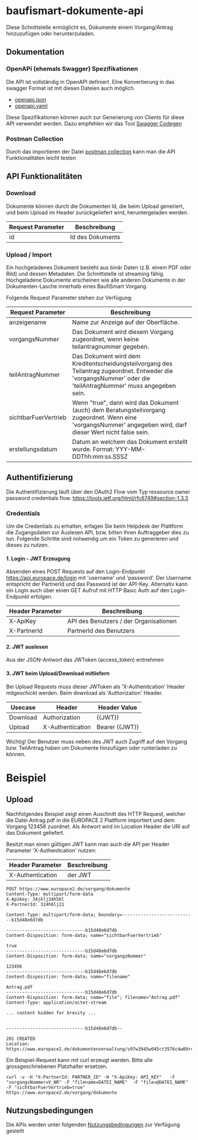 # baufismart-dokumente-api

Diese Schnittstelle ermöglicht es, Dokumente einem Vorgang/Antrag hinzuzufügen oder herunterzuladen.

## Dokumentation

### OpenAPi (ehemals Swagger)  Spezifikationen
Die API ist vollständig in OpenAPI definiert. EIne Konvertierung in das swagger Format ist mit diesen Dateien auch möglich.

* [openapi.json](https://github.com/europace/baufismart-dokumente-api/blob/master/openapi/openapi.json)
* [openapi.yaml](https://github.com/europace/baufismart-dokumente-api/blob/master/openapi/openapi.yaml)

Diese Spezifikationen können auch zur Generierung von Clients für diese API verwendet
werden. Dazu empfehlen wir das Tool [Swagger Codegen](https://swagger.io/tools/swagger-codegen/)

### Postman Collection

Durch das importieren der Datei  [postman collection](/postman/baufismart-dokumente-api.postman_collection.json) kann man die API Funktionalitäten leicht testen

## API Funktionalitäten

### Download

Dokumente können durch die Dokumenten Id, die beim Upload generiert, und beim Upload im Header zurückgeliefert wird, heruntergeladen werden.

Request Parameter | Beschreibung
-----|-------------
id | Id des Dokuments

### Upload / Import

Ein hochgeladenes Dokument besteht aus binär Daten (z.B. einem PDF oder Bild) und dessen Metadaten. Die Schnittstelle ist streaming fähig. Hochgeladene Dokumente erscheinen wie alle anderen Dokumente in der Dokumenten-Lasche innerhalb eines BaufiSmart Vorgang.

Folgende Request Parameter stehen zur Verfügung:

Request Parameter | Beschreibung
-----|-------------
anzeigename | Name zur Anzeige auf der Oberfläche.
vorgangsNummer | Das Dokument wird diesem Vorgang zugeordnet, wenn keine teilantragnummer gegeben.
teilAntragNummer | Das Dokument wird dem Kreditentscheidungsteilvorgang des Teilantrag zugeordnet. Entweder die 'vorgangsNummer' oder die 'teilAntragNummer' muss angegeben sein.
sichtbarFuerVertrieb | Wenn "true", dann wird das Dokument (auch) dem Beratungsteilvorgang zugeordnet. Wenn eine 'vorgangsNummer' angegeben wird, darf dieser Wert nicht false sein.
erstellungsdatum | Datum an welchem das Dokument erstellt wurde. Format: YYY-MM-DDThh:mm:ss.SSSZ

## Authentifizierung
Die Authentifizierung läuft über den OAuth2 Flow vom Typ ressource owner password credentials flow. https://tools.ietf.org/html/rfc6749#section-1.3.3

### Credentials
Um die Credentials zu erhalten, erfagen Sie beim Helpdesk der Plattform die Zugangsdaten zur Auslesen API, bzw. bitten Ihren Auftraggeber dies zu tun.
Folgende Schritte sind notwendig um ein Token zu generieren und dieses zu nutzen.

#### 1. Login - JWT Erzeugung
Absenden eines POST Requests auf den Login-Endpunkt https://api.europace.de/login mit 'username' und 'password'.
Der Username entspricht der PartnerId und das Password ist der API-Key. Alternativ kann ein Login auch über einen GET Aufruf mit HTTP Basic Auth auf den Login-Endpunkt erfolgen.

Header Parameter | Beschreibung
-----------------|-------------
X-ApiKey         | API des Benutzers / der Organisationen
X-PartnerId      | PartnerId des Benutzers

#### 2. JWT auslesen

Aus der JSON-Antwort das JWToken (access_token) entnehmen

#### 3. JWT beim Upload/Download mitliefern

Bei Upload Requests muss dieser JWToken als 'X-Authenitcation' Header mitgeschickt werden. Beim download als 'Authorization' Header.

Usecase | Header  | Header Value
-----------------|-------------|-------------
Download   |  Authorization     | {{JWT}}
Upload | X-Authentication     | Bearer {{JWT}}

Wichtig!
Der Benutzer muss neben des JWT auch Zugriff auf den Vorgang bzw. TeilAntrag haben um Dokumente hinzufügen oder runterladen zu können.

# Beispiel

## Upload

Nachfolgendes Beispiel zeigt einen Auschnitt des HTTP Request, welcher die Datei Antrag.pdf in die EUROPACE 2 Plattform importiert und dem Vorgang 123456 zuordnet. Als Antwort wird im Location Header die URI auf das Dokument geliefert.

Besitzt man einen gültigen JWT kann man auch die API per Header Parameter 'X-Authenitcation' nutzen:

Header Parameter | Beschreibung
-----------------|-------------
X-Authentication | der JWT 


```
POST https://www.europace2.de/vorgang/dokumente
Content-Type: multipart/form-data
X-ApiKey: 34jklj34h56l
X-PartnerId: 324h6lj21

Content-Type: multipart/form-data; boundary=----------------------------b15d48e6d7db

------------------------------b15d48e6d7db
Content-Disposition: form-data; name="sichtbarFuerVertrieb"

true
------------------------------b15d48e6d7db
Content-Disposition: form-data; name="vorgangsNummer"

123456
------------------------------b15d48e6d7db
Content-Disposition: form-data; name="filename"

Antrag.pdf
------------------------------b15d48e6d7db
Content-Disposition: form-data; name="file"; filename="Antrag.pdf"
Content-Type: application/octet-stream

... content hidden for brevity ...


------------------------------b15d48e6d7db--

```


```
201 CREATED
Location: https://www.europace2.de/dokumentenverwaltung/v97w3945w045ct3576c4w09rczg4twc0r8563458utmwv49vw8e4p57bz45wiovu6e98457c
```


Ein Beispiel-Request kann mit curl erzeugt werden. Bitte alle grossgeschriebenen Platzhalter ersetzen.

```
curl -v -H "X-PartnerId: PARTNER_ID" -H "X-ApiKey: API_KEY"   -F "vorgangsNummer=V_NR" -F "filename=DATEI_NAME"  -F "file=@DATEI_NAME" -F "sichtbarFuerVertrieb=true" https://www.europace2.de/vorgang/dokumente
```
## Nutzungsbedingungen
Die APIs werden unter folgenden [Nutzungsbedingungen](https://developer.europace.de/terms/) zur Verfügung gestellt

